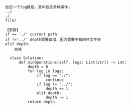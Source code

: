       给定一个log数组，其中包含多种操作；
      ../
      ./
      file/
      
      【思路】
      if == './' current path
      if !='../' depth需要自增，因为需要不断的环文件夹
      elif depth:
          自减
        
        class Solution:
            def minOperations(self, logs: List[str]) -> int:
                depth = 0
                for log in logs:
                    if log == "./":
                        continue
                    if log != "../":
                        depth += 1
                    elif depth:
                        depth -= 1
                return depth
